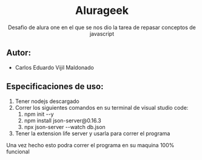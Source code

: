 <h1 align="center">Alurageek</h1>
<p align="center">Desafio de alura one en el que se nos dio la tarea de repasar conceptos de javascript</p>
<h2>Autor:</h2> 
<ul>
  <li> Carlos Eduardo Vijil Maldonado</li>
</ul>

<h2>Especificaciones de uso:</h2>

<ol>
  <li>Tener nodejs descargado</li>
  <li>Correr los siguientes comandos en su terminal de visual studio code:
    <ol>
      <li>npm init --y</li>
      <li>npm install json-server@0.16.3</li>
      <li>npx json-server --watch db.json</li>
    </ol>
  </li>
  <li>Tener la extension life server y usarla para correr el programa</li>
</ol>

<p>Una vez hecho esto podra correr el programa en su maquina 100% funcional</p>
